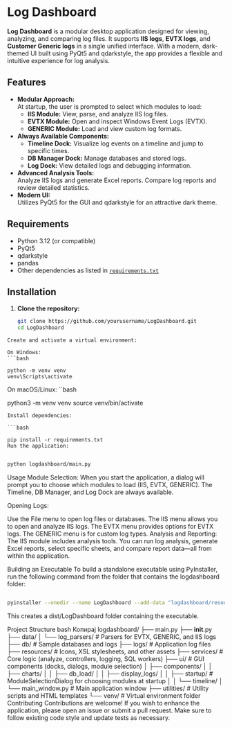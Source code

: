 # Log Dashboard

**Log Dashboard** is a modular desktop application designed for viewing, analyzing, and comparing log files. It supports **IIS logs**, **EVTX logs**, and **Customer Generic logs** in a single unified interface. With a modern, dark-themed UI built using PyQt5 and qdarkstyle, the app provides a flexible and intuitive experience for log analysis.

## Features

- **Modular Approach:**  
  At startup, the user is prompted to select which modules to load:
  - **IIS Module:** View, parse, and analyze IIS log files.
  - **EVTX Module:** Open and inspect Windows Event Logs (EVTX).
  - **GENERIC Module:** Load and view custom log formats.
- **Always Available Components:**  
  - **Timeline Dock:** Visualize log events on a timeline and jump to specific times.
  - **DB Manager Dock:** Manage databases and stored logs.
  - **Log Dock:** View detailed logs and debugging information.
- **Advanced Analysis Tools:**  
  Analyze IIS logs and generate Excel reports. Compare log reports and review detailed statistics.
- **Modern UI:**  
  Utilizes PyQt5 for the GUI and qdarkstyle for an attractive dark theme.

## Requirements

- Python 3.12 (or compatible)
- PyQt5
- qdarkstyle
- pandas
- Other dependencies as listed in [`requirements.txt`](requirements.txt)

## Installation

1. **Clone the repository:**

   ```bash
   git clone https://github.com/yourusername/LogDashboard.git
   cd LogDashboard
  ```
Create and activate a virtual environment:

On Windows:
```bash

python -m venv venv
venv\Scripts\activate
```
On macOS/Linux:
``bash

python3 -m venv venv
source venv/bin/activate
```
Install dependencies:

```bash

pip install -r requirements.txt
Run the application:
```
```bash

python logdashboard/main.py
```
Usage
Module Selection:
When you start the application, a dialog will prompt you to choose which modules to load (IIS, EVTX, GENERIC). The Timeline, DB Manager, and Log Dock are always available.

Opening Logs:

Use the File menu to open log files or databases.
The IIS menu allows you to open and analyze IIS logs.
The EVTX menu provides options for EVTX logs.
The GENERIC menu is for custom log types.
Analysis and Reporting:
The IIS module includes analysis tools. You can run log analysis, generate Excel reports, select specific sheets, and compare report data—all from within the application.

Building an Executable
To build a standalone executable using PyInstaller, run the following command from the folder that contains the logdashboard folder:

```bash

pyinstaller --onedir --name LogDashboard --add-data "logdashboard/resources;logdashboard/resources" --add-data "logdashboard/utilities/html;logdashboard/utilities/html" logdashboard/main.py
```
This creates a dist/LogDashboard folder containing the executable.

Project Structure
bash
Копирај
logdashboard/
├── main.py
├── __init__.py
├── data/
│   └── log_parsers/       # Parsers for EVTX, GENERIC, and IIS logs
├── db/                   # Sample databases and logs
├── logs/                 # Application log files
├── resources/            # Icons, XSL stylesheets, and other assets
├── services/             # Core logic (analyze, controllers, logging, SQL workers)
├── ui/                   # GUI components (docks, dialogs, module selection)
│   ├── components/
│   │   ├── charts/
│   │   ├── db_load/
│   │   ├── display_logs/
│   │   ├── startup/      # ModuleSelectionDialog for choosing modules at startup
│   │   └── timeline/
│   └── main_window.py    # Main application window
├── utilities/            # Utility scripts and HTML templates
└── venv/                 # Virtual environment folder
Contributing
Contributions are welcome! If you wish to enhance the application, please open an issue or submit a pull request. Make sure to follow existing code style and update tests as necessary.
